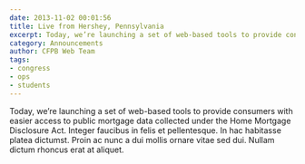 ```yaml
---
date: 2013-11-02 00:01:56
title: Live from Hershey, Pennsylvania
excerpt: Today, we’re launching a set of web-based tools to provide consumers with easier access to public mortgage data collected under the Home Mortgage Disclosure Act. Integer faucibus in felis et pellentesque. In hac habitasse platea dictumst. Proin ac nunc a dui mollis ornare vitae sed dui. Nullam dictum rhoncus erat at aliquet.
category: Announcements
author: CFPB Web Team
tags:
- congress
- ops
- students
---
```


Today, we’re launching a set of web-based tools to provide consumers with easier access to public mortgage data collected under the Home Mortgage Disclosure Act. Integer faucibus in felis et pellentesque. In hac habitasse platea dictumst. Proin ac nunc a dui mollis ornare vitae sed dui. Nullam dictum rhoncus erat at aliquet.
